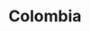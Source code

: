 ---
tags: galleryPage
layout: layouts/country-page.njk
title: Colombia
permalink: /colombia/
tileImage: https://i.imgur.com/Zb93tZv.jpg
photos:
  # Keep existing photo paths here
---